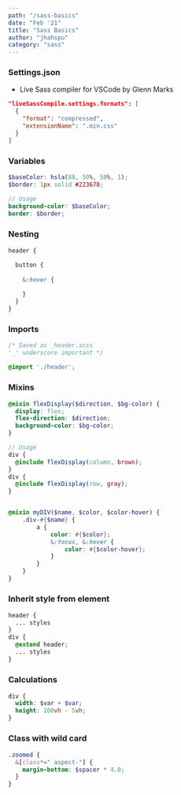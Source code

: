 ```yaml
---
path: "/sass-basics"
date: "Feb '21"
title: "Sass Basics"
author: "jhahspu"
category: "sass"
---
```




### Settings.json

- Live Sass compiler for VSCode by Glenn Marks

```json
"liveSassCompile.settings.formats": [
  {
    "format": "compressed",
    "extensionName": ".min.css"
  }
]
```

#####



### Variables

```scss
$baseColor: hsla(88, 50%, 50%, 1);
$border: 1px solid #223678;

// Usage
background-color: $baseColor;
border: $border;
```

#####



### Nesting

```scss
header {
   
  button {
    
    &:hover {

    }
  }
}
```

#####



### Imports

```scss
/* Saved as _header.scss
'_' underscore important */

@import './header';
```

#####



### Mixins

```scss
@mixin flexDisplay($direction, $bg-color) {
  display: flex;
  flex-direction: $direction;
  background-color: $bg-color;
}

// Usage
div {
  @include flexDisplay(column, brown);
}
div {
  @include flexDisplay(row, gray);
}


@mixin myDIV($name, $color, $color-hover) {
    .div-#{$name} {
        a {
            color: #{$color};
            &:focus, &:hover {
                color: #{$color-hover};
            }
        }
    }
}
```

#####



### Inherit style from element

```scss
header {
  ... styles
}
div {
  @extend header;
  ... styles
}
```

#####



### Calculations

```scss
div {
  width: $var + $var;
  height: 100vh - 5vh;
}
```

#####


### Class with wild card

```scss
.zoomed {
  &[class*=" aspect-"] {
    margin-bottom: $spacer * 4.0;
  }
}
```